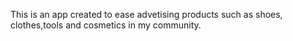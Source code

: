 This is an app created to ease  advetising  products
such as shoes, clothes,tools and cosmetics in my community.

